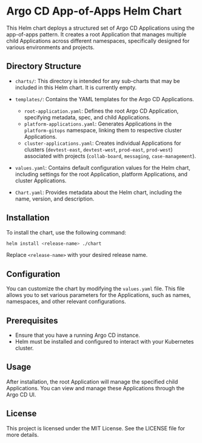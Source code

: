 # Argo CD App-of-Apps Helm Chart

This Helm chart deploys a structured set of Argo CD Applications using the app-of-apps pattern. It creates a root Application that manages multiple child Applications across different namespaces, specifically designed for various environments and projects.

## Directory Structure

- `charts/`: This directory is intended for any sub-charts that may be included in this Helm chart. It is currently empty.
  
- `templates/`: Contains the YAML templates for the Argo CD Applications.
  - `root-application.yaml`: Defines the root Argo CD Application, specifying metadata, spec, and child Applications.
  - `platform-applications.yaml`: Generates Applications in the `platform-gitops` namespace, linking them to respective cluster Applications.
  - `cluster-applications.yaml`: Creates individual Applications for clusters (`devtest-east`, `devtest-west`, `prod-east`, `prod-west`) associated with projects (`collab-board`, `messaging`, `case-management`).

- `values.yaml`: Contains default configuration values for the Helm chart, including settings for the root Application, platform Applications, and cluster Applications.

- `Chart.yaml`: Provides metadata about the Helm chart, including the name, version, and description.

## Installation

To install the chart, use the following command:

```bash
helm install <release-name> ./chart
```

Replace `<release-name>` with your desired release name.

## Configuration

You can customize the chart by modifying the `values.yaml` file. This file allows you to set various parameters for the Applications, such as names, namespaces, and other relevant configurations.

## Prerequisites

- Ensure that you have a running Argo CD instance.
- Helm must be installed and configured to interact with your Kubernetes cluster.

## Usage

After installation, the root Application will manage the specified child Applications. You can view and manage these Applications through the Argo CD UI.

## License

This project is licensed under the MIT License. See the LICENSE file for more details.